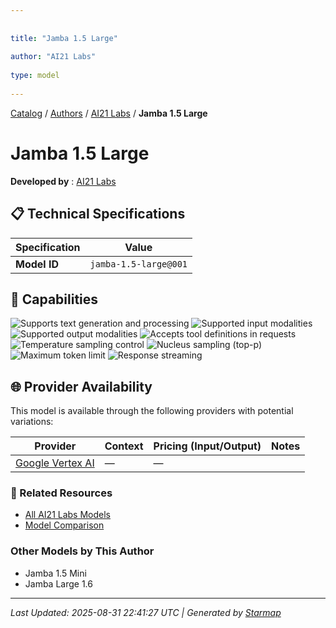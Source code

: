 ```yaml
---
  
  
title: "Jamba 1.5 Large"
  
author: "AI21 Labs"
  
type: model
  
---
```

  
  
  
[Catalog](../../../..) / [Authors](../../..) / [AI21 Labs](../..) / **Jamba 1.5 Large**
  
  
# Jamba 1.5 Large
  
**Developed by**
: 
[AI21 Labs](../)
  
  
## 📋 Technical Specifications
  
| Specification | Value |
|---------|---------|
| **Model ID** | `jamba-1.5-large@001` |

  
## 🎯 Capabilities
  
![Supports text generation and processing](https://img.shields.io/badge/text-✓-blue) ![Supported input modalities](https://img.shields.io/badge/input-text-teal) ![Supported output modalities](https://img.shields.io/badge/output-text-cyan) ![Accepts tool definitions in requests](https://img.shields.io/badge/tools-✓-yellow) ![Temperature sampling control](https://img.shields.io/badge/temperature-core-red) ![Nucleus sampling (top-p)](https://img.shields.io/badge/top__p-core-red) ![Maximum token limit](https://img.shields.io/badge/max__tokens-core-blue) ![Response streaming](https://img.shields.io/badge/streaming-✓-cyan)
  
  
## 🌐 Provider Availability
  
This model is available through the following providers with potential variations:
  
  
| Provider | Context | Pricing (Input/Output) | Notes |
|---------|---------|---------|---------|
| [Google Vertex AI](../../../providers/google-vertex/models/jamba-1.5-large-at-001.md) | — | — |  |

  
### 🔗 Related Resources
  
- [All AI21 Labs Models](../)
- [Model Comparison](../../../../models/)
  
  
### Other Models by This Author
  
- Jamba 1.5 Mini
- Jamba Large 1.6
  
---
*Last Updated: 2025-08-31 22:41:27 UTC | Generated by [Starmap](https://github.com/agentstation/starmap)*